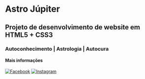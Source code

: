 # Astro Júpiter
## Projeto de desenvolvimento de website em HTML5 + CSS3
### Autoconhecimento | Astrologia | Autocura

#### Mais informações


[![Facebook](  	https://img.shields.io/badge/Facebook-1877F2?style=for-the-badge&logo=facebook&logoColor=white)](https://www.facebook.com/astro.jupter)
[![Instagram]( https://img.shields.io/badge/Instagram-E4405F?style=for-the-badge&logo=instagram&logoColor=white)](https://www.instagram.com/astro.jupter)
